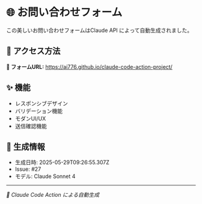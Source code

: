 # 🌐 お問い合わせフォーム

この美しいお問い合わせフォームはClaude API によって自動生成されました。

## 🚀 アクセス方法
**📱 フォームURL:** https://ai776.github.io/claude-code-action-project/

## ✨ 機能
- レスポンシブデザイン
- バリデーション機能
- モダンUI/UX
- 送信確認機能

## 📝 生成情報
- 生成日時: 2025-05-29T09:26:55.307Z
- Issue: #27
- モデル: Claude Sonnet 4

---
*🤖 Claude Code Action による自動生成*